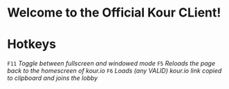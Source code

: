 # Welcome to the Official Kour CLient!

# Hotkeys
`F11` *Toggle between fullscreen and windowed mode*
`F5` *Reloads the page back to the homescreen of kour.io*
`F6` *Loads (any VALID) kour.io link copied to clipboard and joins the lobby*
